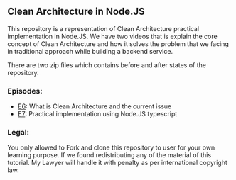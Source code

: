 ## Clean Architecture in Node.JS

This repository is a representation of Clean Architecture practical implementation in Node.JS. We have two videos that is explain the core concept of Clean Architecture and how it solves the problem that we facing in traditional approach while building a backend service.

There are two zip files which contains before and after states of the repository.

### Episodes:

- [E6](https://youtu.be/neGIM7BpluM): What is Clean Architecture and the current issue
- [E7](https://youtu.be/nPsLL2OYJ-4): Practical implementation using Node.JS typescript

### Legal:

You only allowed to Fork and clone this repository to user for your own learning purpose. If we found redistributing any of the material of this tutorial. My Lawyer will handle it with penalty as per international copyright law.
